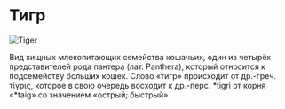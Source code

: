 # Тигр
![Tiger](https://cdn.pixabay.com/photo/2017/07/22/22/56/tiger-2530158_960_720.jpg)

Вид хищных млекопитающих семейства кошачьих, один из четырёх представителей рода пантера (лат. Panthera), который относится к подсемейству больших кошек. Слово «тигр» происходит от др.-греч. τίγρις, которое в свою очередь восходит к др.-перс. *tigri от корня «*taig» со значением «острый; быстрый»